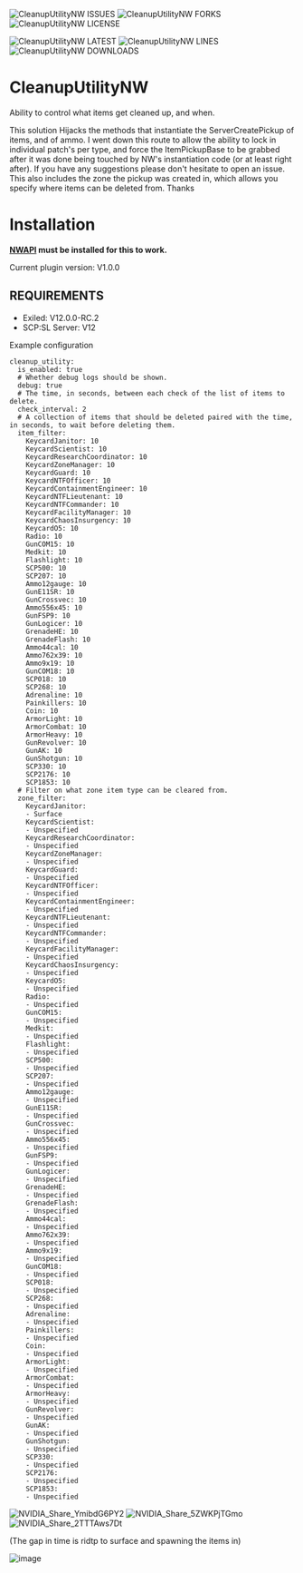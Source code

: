 

![CleanupUtilityNW ISSUES](https://img.shields.io/github/issues/Undid-Iridium/CleanupUtilityNW)
![CleanupUtilityNW FORKS](https://img.shields.io/github/forks/Undid-Iridium/CleanupUtilityNW)
![CleanupUtilityNW LICENSE](https://img.shields.io/github/license/Undid-Iridium/CleanupUtilityNW)


![CleanupUtilityNW LATEST](https://img.shields.io/github/v/release/Undid-Iridium/CleanupUtilityNW?include_prereleases&style=flat-square)
![CleanupUtilityNW LINES](https://img.shields.io/tokei/lines/github/Undid-Iridium/CleanupUtilityNW)
![CleanupUtilityNW DOWNLOADS](https://img.shields.io/github/downloads/Undid-Iridium/CleanupUtilityNW/total?style=flat-square)


# CleanupUtilityNW

Ability to control what items get cleaned up, and when.

This solution Hijacks the methods that instantiate the ServerCreatePickup of items, and of ammo. I went down this route to allow the ability to lock in individual patch's per type, and force the ItemPickupBase to be grabbed after it was done being touched by NW's instantiation code (or at least right after). If you have any suggestions please don't hesitate to open an issue. This also includes the zone the pickup was created in, which allows you specify where items can be deleted from. Thanks

# Installation

**[NWAPI](https://github.com/northwood-studios/NwPluginAPI) must be installed for this to work.**

Current plugin version: V1.0.0 

## REQUIREMENTS
* Exiled: V12.0.0-RC.2
* SCP:SL Server: V12


Example configuration
```
cleanup_utility:
  is_enabled: true
  # Whether debug logs should be shown.
  debug: true
  # The time, in seconds, between each check of the list of items to delete.
  check_interval: 2
  # A collection of items that should be deleted paired with the time, in seconds, to wait before deleting them.
  item_filter:
    KeycardJanitor: 10
    KeycardScientist: 10
    KeycardResearchCoordinator: 10
    KeycardZoneManager: 10
    KeycardGuard: 10
    KeycardNTFOfficer: 10
    KeycardContainmentEngineer: 10
    KeycardNTFLieutenant: 10
    KeycardNTFCommander: 10
    KeycardFacilityManager: 10
    KeycardChaosInsurgency: 10
    KeycardO5: 10
    Radio: 10
    GunCOM15: 10
    Medkit: 10
    Flashlight: 10
    SCP500: 10
    SCP207: 10
    Ammo12gauge: 10
    GunE11SR: 10
    GunCrossvec: 10
    Ammo556x45: 10
    GunFSP9: 10
    GunLogicer: 10
    GrenadeHE: 10
    GrenadeFlash: 10
    Ammo44cal: 10
    Ammo762x39: 10
    Ammo9x19: 10
    GunCOM18: 10
    SCP018: 10
    SCP268: 10
    Adrenaline: 10
    Painkillers: 10
    Coin: 10
    ArmorLight: 10
    ArmorCombat: 10
    ArmorHeavy: 10
    GunRevolver: 10
    GunAK: 10
    GunShotgun: 10
    SCP330: 10
    SCP2176: 10
    SCP1853: 10
  # Filter on what zone item type can be cleared from.
  zone_filter:
    KeycardJanitor:
    - Surface
    KeycardScientist:
    - Unspecified
    KeycardResearchCoordinator:
    - Unspecified
    KeycardZoneManager:
    - Unspecified
    KeycardGuard:
    - Unspecified
    KeycardNTFOfficer:
    - Unspecified
    KeycardContainmentEngineer:
    - Unspecified
    KeycardNTFLieutenant:
    - Unspecified
    KeycardNTFCommander:
    - Unspecified
    KeycardFacilityManager:
    - Unspecified
    KeycardChaosInsurgency:
    - Unspecified
    KeycardO5:
    - Unspecified
    Radio:
    - Unspecified
    GunCOM15:
    - Unspecified
    Medkit:
    - Unspecified
    Flashlight:
    - Unspecified
    SCP500:
    - Unspecified
    SCP207:
    - Unspecified
    Ammo12gauge:
    - Unspecified
    GunE11SR:
    - Unspecified
    GunCrossvec:
    - Unspecified
    Ammo556x45:
    - Unspecified
    GunFSP9:
    - Unspecified
    GunLogicer:
    - Unspecified
    GrenadeHE:
    - Unspecified
    GrenadeFlash:
    - Unspecified
    Ammo44cal:
    - Unspecified
    Ammo762x39:
    - Unspecified
    Ammo9x19:
    - Unspecified
    GunCOM18:
    - Unspecified
    SCP018:
    - Unspecified
    SCP268:
    - Unspecified
    Adrenaline:
    - Unspecified
    Painkillers:
    - Unspecified
    Coin:
    - Unspecified
    ArmorLight:
    - Unspecified
    ArmorCombat:
    - Unspecified
    ArmorHeavy:
    - Unspecified
    GunRevolver:
    - Unspecified
    GunAK:
    - Unspecified
    GunShotgun:
    - Unspecified
    SCP330:
    - Unspecified
    SCP2176:
    - Unspecified
    SCP1853:
    - Unspecified
 ```
 
![NVIDIA_Share_YmibdG6PY2](https://user-images.githubusercontent.com/24619207/163738277-e2a80193-5ae2-497e-99fd-181468e7742f.png)
![NVIDIA_Share_5ZWKPjTGmo](https://user-images.githubusercontent.com/24619207/163738279-76834f94-42ee-4bc6-845a-6eca3a60d577.png)
![NVIDIA_Share_2TTTAws7Dt](https://user-images.githubusercontent.com/24619207/163738278-5dc8afe0-9dbe-4e02-92ca-c9056e57c369.png)

(The gap in time is ridtp to surface and spawning the items in)

![image](https://user-images.githubusercontent.com/24619207/163898085-097de715-450f-47b9-adc1-ed5d019f789a.png)
